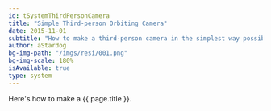 ```yaml
---
id: tSystemThirdPersonCamera
title: "Simple Third-person Orbiting Camera"
date: 2015-11-01
subtitle: "How to make a third-person camera in the simplest way possible!"
author: aStardog
bg-img-path: "/imgs/resi/001.png"
bg-img-scale: 180%
isAvailable: true
type: system
---
```


Here's how to make a {{ page.title }}.